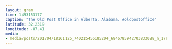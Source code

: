 ```yaml
---
layout: gram
time: 1493153177
caption: "The Old Post Office in Alberta, Alabama. #oldpostoffice"
latitude: 32.2319
longitude: -87.41
media:
- media/posts/201704/18161125_740215456185204_6846785942703833088_n_17867586541111173.jpg
---
```

